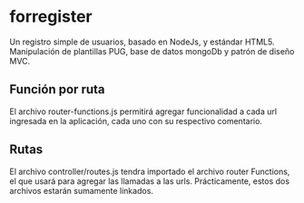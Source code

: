 # forregister

Un registro simple de usuarios, basado en NodeJs, y estándar HTML5.
Manipulación de plantillas PUG, base de datos mongoDb y patrón de diseño MVC.

## Función por ruta

El archivo router-functions.js permitirá agregar funcionalidad a cada url ingresada en la aplicación, cada uno con su respectivo comentario.

## Rutas

El archivo controller/routes.js tendra importado el archivo router Functions, el que usará para agregar las llamadas a las urls. Prácticamente, estos dos archivos estarán sumamente linkados.